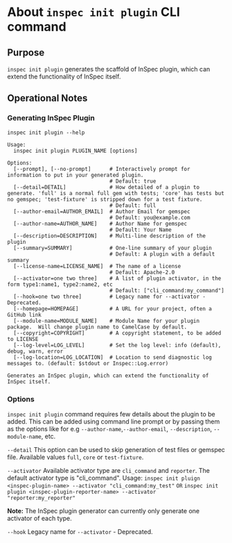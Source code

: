 # About `inspec init plugin` CLI command

## Purpose

`inspec init plugin` generates the scaffold of InSpec plugin, which can extend the functionality of InSpec itself.

## Operational Notes

### Generating InSpec Plugin

`inspec init plugin --help`

```
Usage:
  inspec init plugin PLUGIN_NAME [options]

Options:
  [--prompt], [--no-prompt]      # Interactively prompt for information to put in your generated plugin.
                                 # Default: true
  [--detail=DETAIL]              # How detailed of a plugin to generate. 'full' is a normal full gem with tests; 'core' has tests but no gemspec; 'test-fixture' is stripped down for a test fixture.
                                 # Default: full
  [--author-email=AUTHOR_EMAIL]  # Author Email for gemspec
                                 # Default: you@example.com
  [--author-name=AUTHOR_NAME]    # Author Name for gemspec
                                 # Default: Your Name
  [--description=DESCRIPTION]    # Multi-line description of the plugin
  [--summary=SUMMARY]            # One-line summary of your plugin
                                 # Default: A plugin with a default summary
  [--license-name=LICENSE_NAME]  # The name of a license
                                 # Default: Apache-2.0
  [--activator=one two three]    # A list of plugin activator, in the form type1:name1, type2:name2, etc
                                 # Default: ["cli_command:my_command"]
  [--hook=one two three]         # Legacy name for --activator - Deprecated.
  [--homepage=HOMEPAGE]          # A URL for your project, often a GitHub link
  [--module-name=MODULE_NAME]    # Module Name for your plugin package.  Will change plugin name to CamelCase by default.
  [--copyright=COPYRIGHT]        # A copyright statement, to be added to LICENSE
  [--log-level=LOG_LEVEL]        # Set the log level: info (default), debug, warn, error
  [--log-location=LOG_LOCATION]  # Location to send diagnostic log messages to. (default: $stdout or Inspec::Log.error)

Generates an InSpec plugin, which can extend the functionality of InSpec itself.
```

### Options
  `inspec init plugin` command requires few details about the plugin to be added. This can be added using command line prompt or by passing them as the options like for e.g `--author-name`,`--author-email`, `--description`, `--module-name`, etc.

  `--detail` This option can be used to skip generation of test files or gemspec file. Available values `full`, `core` or `test-fixture`.

  `--activator` Available activator type are `cli_command` and `reporter`. The default activator type is "cli_command".
  Usage: `inspec init pluign <inspec-plugin-name> --activator "cli_command:my_test"`
    `OR`
  `inspec init plugin <inspec-plugin-reporter-name> --activator "reporter:my_reporter"`

  **Note:** The InSpec plugin generator can currently only generate one activator of each type.

  `--hook` Legacy name for `--activator` - Deprecated.

